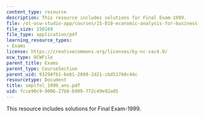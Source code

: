 ```yaml
---
content_type: resource
description: This resource includes solutions for Final Exam-1999.
file: /ol-ocw-studio-app/courses/15-010-economic-analysis-for-business-decisions-fall-2004/fcce90c9900627b8b909772c49e92a05_smplfnl_1999_ans.pdf
file_size: 150169
file_type: application/pdf
learning_resource_types:
- Exams
license: https://creativecommons.org/licenses/by-nc-sa/4.0/
ocw_type: OCWFile
parent_title: Exams
parent_type: CourseSection
parent_uid: 93294fb1-6eb1-2889-2d21-cbd51760c44c
resourcetype: Document
title: smplfnl_1999_ans.pdf
uid: fcce90c9-9006-27b8-b909-772c49e92a05
---
```

This resource includes solutions for Final Exam-1999.
